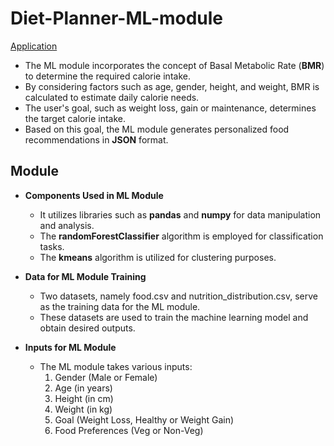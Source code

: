 # Diet-Planner-ML-module

[Application](https://github.com/RiSiNgFuRy/AI-Diet-Planner-App)

- The ML module incorporates the concept of Basal Metabolic Rate (**BMR**) to determine the required calorie intake.
- By considering factors such as age, gender, height, and weight, BMR is calculated to estimate daily calorie needs.
- The user's goal, such as weight loss, gain or maintenance, determines the target calorie intake.
- Based on this goal, the ML module generates personalized food recommendations in **JSON** format.

## Module 
- **Components Used in ML Module**
  - It utilizes libraries such as **pandas** and **numpy** for data manipulation and analysis.
  - The **randomForestClassifier** algorithm is employed for classification tasks.
  - The **kmeans** algorithm is utilized for clustering purposes.
  
- **Data for ML Module Training**
  - Two datasets, namely food.csv and nutrition_distribution.csv, serve as the training data for the ML module.
  - These datasets are used to train the machine learning model and obtain desired outputs.

- **Inputs for ML Module**
  - The ML module takes various inputs:
    1. Gender (Male or Female)
    2. Age (in years)
    3. Height (in cm)
    5. Weight (in kg)
    6. Goal (Weight Loss, Healthy or Weight Gain)
    7. Food Preferences (Veg or Non-Veg)
